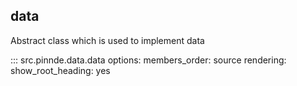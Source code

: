 data
----------------

Abstract class which is used to implement data

::: src.pinnde.data.data
    options:
        members_order: source
    rendering:
      show_root_heading: yes